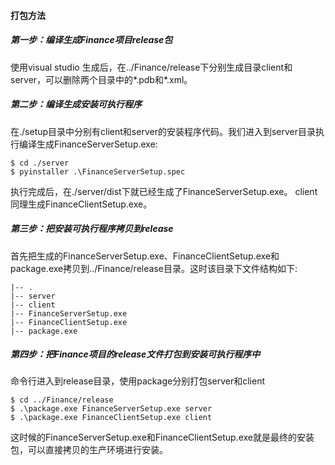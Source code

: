 #### 打包方法
##### 第一步：编译生成Finance项目release包
使用visual studio 生成后，在../Finance/release下分别生成目录client和server，可以删除两个目录中的*.pdb和*.xml。

##### 第二步：编译生成安装可执行程序
在./setup目录中分别有client和server的安装程序代码。我们进入到server目录执行编译生成FinanceServerSetup.exe:
```
$ cd ./server
$ pyinstaller .\FinanceServerSetup.spec
```
执行完成后，在./server/dist下就已经生成了FinanceServerSetup.exe。
client同理生成FinanceClientSetup.exe。

##### 第三步：把安装可执行程序拷贝到release
首先把生成的FinanceServerSetup.exe、FinanceClientSetup.exe和package.exe拷贝到../Finance/release目录。这时该目录下文件结构如下:
```
|-- .
|-- server
|-- client
|-- FinanceServerSetup.exe
|-- FinanceClientSetup.exe
|-- package.exe
```

##### 第四步：把Finance项目的release文件打包到安装可执行程序中
命令行进入到release目录，使用package分别打包server和client
```
$ cd ../Finance/release
$ .\package.exe FinanceServerSetup.exe server
$ .\package.exe FinanceClientSetup.exe client
```
这时候的FinanceServerSetup.exe和FinanceClientSetup.exe就是最终的安装包，可以直接拷贝的生产环境进行安装。